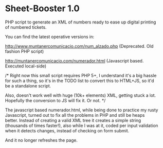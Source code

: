 Sheet-Booster 1.0
=============

PHP script to generate an XML of numbers ready to ease up digital printing of numbered tickets.

You can find the latest operative versions in:

http://www.muntanercomunicacio.com/num_alzado.php
(Deprecated. Old fashion PHP script)

http://muntanercomunicacio.com/numerador.html
(Javascript based. Executed local-side)

/* Right now this small script requires PHP 5+, I understand it's a big hassle for such a thing, so it's in the TODO list to convert this to HTML+JS, so it'd be a standalone script.

Also, doesn't work well with huge (10k+ elements) XML, getting stuck a lot. Hopefully the conversion to JS will fix it. Or not. */

The javascript based numerador.html, while being done to practice my rusty Javascript, turned out to fix all the problems in PHP and still be heaps better. Instead of creating a valid XML tree it creates a simple string (thousands of times faster!), also while I was at it, coded per input validation when it detects changes, instead of checking on form submit.

And it no longer refreshes the page.
